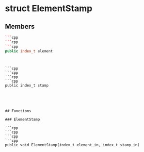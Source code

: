 # struct ElementStamp


## Members

```cpp
```cpp
```cpp
```cpp
public index_t element
```
```
```
```

```cpp
```cpp
```cpp
```cpp
public index_t stamp
```
```
```
```



## Functions

### ElementStamp

```cpp
```cpp
```cpp
```cpp
public void ElementStamp(index_t element_in, index_t stamp_in)
```
```
```
```




